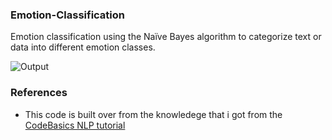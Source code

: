 ### Emotion-Classification

Emotion classification using the Naïve Bayes algorithm to categorize text or data into different emotion classes.

![Output](https://imageupload.io/ib/lR05LGDWCTczVa5_1696700725.png)
### References

 - This code is built over from the knowledege that i got from the  [CodeBasics NLP tutorial ](https://www.youtube.com/watch?v=Yt1Sw6yWjlw)
